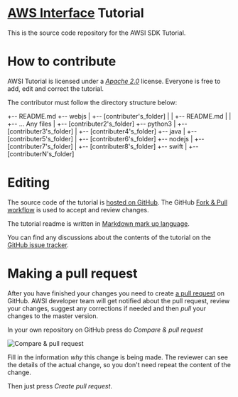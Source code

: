 # [AWS Interface](https://aws-interface.com) Tutorial

This is the source code repository for the AWSI SDK Tutorial. 

# How to contribute

AWSI Tutorial is licensed under a [*Apache 2.0*](http://www.apache.org/licenses/LICENSE-2.0) license. Everyone is free to add, edit and correct the tutorial.

The contributor must follow the directory structure below:

+-- README.md
+-- webjs
|   +-- [contributer's_folder]
|   |   +-- README.md
|   |   +-- ... Any files
|   +-- [contributer2's_folder]
+-- python3
|   +--  [contributer3's_folder]
|   +--  [contributer4's_folder]
+-- java
|   +--  [contributer5's_folder]
|   +--  [contributer6's_folder]
+-- nodejs
|   +--  [contributer7's_folder]
|   +--  [contributer8's_folder]
+-- swift
|   +--  [contributerN's_folder]

# Editing

The source code of the tutorial is [hosted on GitHub](https://github.com/hubaimaster/aws-interface-tuto). The GitHub [Fork & Pull workflow](https://help.github.com/articles/using-pull-requests) is used to accept and review changes.

The tutorial readme is written in [Markdown mark up language](https://help.github.com/articles/markdown-basics).

You can find any discussions about the contents of the tutorial on the [GitHub issue tracker](https://github.com/aws-interface-tuto/issues).

# Making a pull request

After you have finished your changes you need to create [a pull request](https://help.github.com/articles/using-pull-requests)  on GitHub. AWSI developer team will get notified about the pull request, review your changes, suggest any corrections if needed and then *pull* your changes to the master version.

In your own repository on GitHub press do *Compare & pull request*

![Compare & pull request](contributing/images/pull_request.png)

Fill in the information *why* this change is being made. The reviewer can see the details of the actual change, so you don't need repeat the content of the change.

Then just press *Create pull request*.
